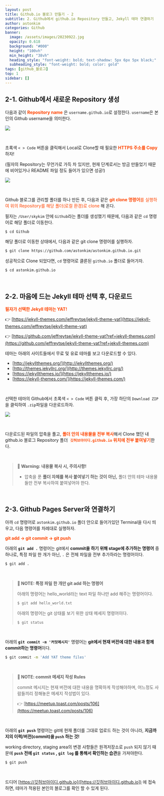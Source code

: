 ```yaml
---
layout: post
title: Github.io 블로그 만들기 - 2
subtitle: 2. Github에서 github.io Repository 만들고, Jekyll 테마 연결하기
author: astonkim
categories: Github
banner:
  image: /assets/images/20230922.jpg
  opacity: 0.618
  background: "#000"
  height: "100vh"
  min_height: "38vh"
  heading_style: "font-weight: bold; text-shadow: 5px 6px 5px black;"
  subheading_style: "font-weight: bold; color: gold"
tags: [github_블로그]
top: 1
sidebar: []
---
```


## 2-1. Github에서 새로운 Repository 생성

다음과 같이 <span style="color:orangered"> **Repository name** </span>은 `username.github.io`로 설정한다. `username`은 본인의 Github username을 의미한다.

![](https://i.imgur.com/VeIFHz8.png)

<br/>

초록색 `< > Code` 버튼을 클릭해서 Local로 Clone할 때 필요한 <span style="color:orangered"> **HTTPS 주소를 Copy** </span>하자!

(필자의 Repository는 무언가로 가득 차 있지만, 현재 단계로서는 방금 만들었기 때문에 비어있거나 README 파일 정도 들어가 있으면 성공!)

![](https://i.imgur.com/utRN2DZ.png)

<br/>

Github 블로그를 관리할 폴더를 하나 만든 후, 다음과 같은 <span style="color:orangered"> **git clone 명령어**를 실행하여 위의 Repository를 해당 폴더(로컬 환경)로 clone </span>해 온다.

필자는 `/User/skykim` 안에 `Github`라는 폴더를 생성했기 때문에, 다음과 같은 `cd` 명령어로 해당 폴더로 이동한다.

```sh
$ cd Github
```

해당 폴더로 이동한 상태에서, 다음과 같은 git clone 명령어를 실행하자.

```sh
$ git clone https://github.com/astonkim/astonkim.github.io.git
```

성공적으로 Clone 되었다면, `cd` 명령어로 클론된 `github.io` 폴더로 들어가자.

```sh
$ cd astonkim.github.io
```

<br/>

## 2-2. 마음에 드는 Jekyll 테마 선택 후, 다운로드

<span style="color:orangered"> **필자가 선택한 Jekyll 테마는 YAT!** </span>

👉 [https://jekyll-themes.com/jeffreytse/jekyll-theme-yat](https://jekyll-themes.com/jeffreytse/jekyll-theme-yat)

👉 [https://github.com/jeffreytse/jekyll-theme-yat?ref=jekyll-themes.com](https://github.com/jeffreytse/jekyll-theme-yat?ref=jekyll-themes.com)

테마는 아래의 사이트들에서 무료 및 유료 테마를 보고 다운로드할 수 있다.
- [http://jekyllthemes.org/](http://jekyllthemes.org/)
- [http://themes.jekyllrc.org/](http://themes.jekyllrc.org/)
- [https://jekyllthemes.io/](https://jekyllthemes.io/)
- [https://jekyll-themes.com/](https://jekyll-themes.com/)

<br/>

선택한 테마의 Github에서 초록색 `< > Code` 버튼 클릭 후, 가장 하단의 `Download ZIP`을 클릭하여 `.zip`파일을 다운로드하자.

![](https://i.imgur.com/dY3E3TM.png)

<br/>

다운로드된 파일의 압축을 풀고, <span style="color:orangered"> **폴더 안의 내용물을 전부 복사**</span>해서 Clone 했던 내 github.io 블로그 Repository 폴더 <span style="color:orangered"> **`깃허브아이디.github.io` 위치에 전부 붙여넣기**</span>한다.

<br/>

> **🚨 Warning: 내용물 복사 시, 주의사항!**
>
> - 압축을 푼 **폴더 자체를 복사 붙여넣기 하는 것이 아닌,** 폴더 안의 테마 내용물들만 전부 복사하여 붙여넣어야 한다.

<br/>

## 2-3. Github Pages Server와 연결하기

아까 `cd` 명령어로 `astonkim.github.io` 폴더 안으로 들어가있던 Terminal을 다시 띄우고, 다음 명령어를 차례대로 실행하자. 

<span style="color:orangered"> **git add -> git commit -> git push**</span>

아래의 **`git add .`** 명령어는 git에서 **commit을 하기 위해 stage에 추가하는 명령어** 중 하나로, 특정 파일 한 개가 아닌, `.` 은 전체 파일을 전부 추가하라는 명령어이다.

```sh
$ git add .
```

<br/>

> **📙 NOTE: 특정 파일 한 개만 git add 하는 명령어**
>
> 아래의 명령어는 hello_world라는 text 파일 하나만 add 해주는 명령어이다.
> ```sh
> $ git add hello_world.txt
> ```
> 아래의 명령어는 git 상태를 보기 위한 상태 메세지 명령어이다.
> ```sh
> $ git status
> ```

</br>

아래의 **`git commit -m '커밋메시지'`** 명령어는 **git에서 현재 버전에 대한 내용과 함께 commit하는 명령어**이다. 

```sh
$ git commit -m 'Add YAT theme files'
```
<br/>

> **📙 NOTE: commit 메세지 작성 Rules**
> 
> commit 메시지는 현재 버전에 대한 내용을 명확하게 작성해야하며, 어느정도 사람들끼리 정해놓은 메세지 작성법이 있다.
> 
> 👉 [https://meetup.toast.com/posts/106](https://meetup.toast.com/posts/106)


<br/>

아래의 **`git push`** 명령어는 git에 현재 폴더를 그대로 업로드 하는 것이 아니라, **지금까지의 이력/버전(commit)을 `push` 하는 것!**

working directory, staging area의 변경 사항들은 원격저장소로 `push` 되지 않기 때문에 **`push` 전에 `git status` , `git log` 를 통해서 확인하는 습관**을 가져야한다.

```sh
$ git push
```

<br/>

드디어 [https://깃허브아이디.github.io]([https://깃허브아이디.github.io]) 에 접속하면, 테마가 적용된 본인의 블로그를 확인 할 수 있게 된다.